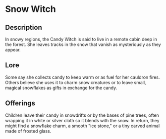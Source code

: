 # Snow Witch

## Description

In snowy regions, the Candy Witch is said to live in a remote cabin deep in the forest. She leaves tracks in the snow that vanish as mysteriously as they appear.

## Lore

Some say she collects candy to keep warm or as fuel for her cauldron fires. Others believe she uses it to charm snow creatures or to leave small, magical snowflakes as gifts in exchange for the candy.

## Offerings

Children leave their candy in snowdrifts or by the bases of pine trees, often wrapping it in white or silver cloth so it blends with the snow. In return, they might find a snowflake charm, a smooth "ice stone," or a tiny carved animal made of frosted glass.